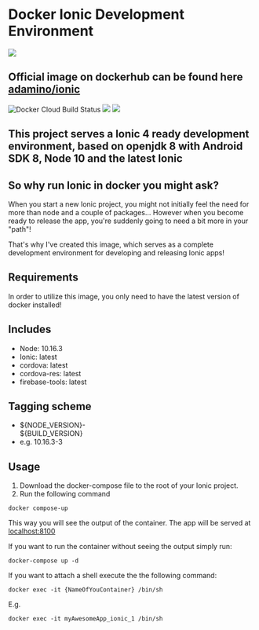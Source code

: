 
# Docker Ionic Development Environment

<img src="https://scr.sad.supinfo.com/articles/resources/224044/6756/0.jpg"/>

## Official image on dockerhub can be found here [adamino/ionic](https://hub.docker.com/r/adamino/ionic)  
![Docker Cloud Build Status](https://img.shields.io/docker/cloud/build/adamino/ionic)
[![](https://images.microbadger.com/badges/version/adamino/ionic.svg)](https://microbadger.com/images/adamino/ionic)
[![](https://images.microbadger.com/badges/image/adamino/ionic.svg)](https://microbadger.com/images/adamino/ionic "Get your own image badge on microbadger.com")

## This project serves a Ionic 4 ready development environment, based on openjdk 8 with Android SDK 8, Node 10 and the latest Ionic

## So why run Ionic in docker you might ask?
When you start a new Ionic project, you might not initially feel the need for more than node and a couple of packages...
However when you become ready to release the app, you're suddenly going to need a bit more in your "path"!

That's why I've created this image, which serves as a complete development environment for developing and releasing Ionic apps!

## Requirements
In order to utilize this image, you only need to have the latest version of docker installed!

## Includes
- Node: 10.16.3
- Ionic: latest
- cordova: latest
- cordova-res: latest
- firebase-tools: latest

## Tagging scheme
- ${NODE_VERSION}-  
${BUILD_VERSION}
- e.g. 10.16.3-3

## Usage

1. Download the docker-compose file to the root of your Ionic project.
2. Run the following command

```
docker compose-up
```

This way you will see the output of the container.
The app will be served at 
[localhost:8100 ](http://localhost:8100)

If you want to run the container without seeing the output simply run:
```
docker-compose up -d
```

If you want to attach a shell execute the the following command:
```
docker exec -it {NameOfYouContainer} /bin/sh
```
E.g. 
``` 
docker exec -it myAwesomeApp_ionic_1 /bin/sh 
```

